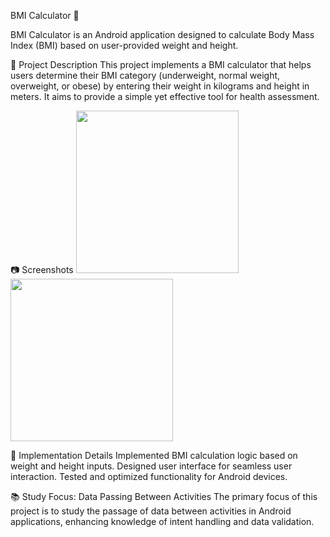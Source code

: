 BMI Calculator 🌟

BMI Calculator is an Android application designed to calculate Body Mass Index (BMI) based on user-provided weight and height.

📝 Project Description
This project implements a BMI calculator that helps users determine their BMI category (underweight, normal weight, overweight, or obese) by entering their weight in kilograms and height in meters. It aims to provide a simple yet effective tool for health assessment.

📷 Screenshots
<img src="https://github.com/leoschwedler/BMI-CALCULATOR-2.0/assets/77402907/899d17d5-17b4-4817-b324-cc14c322824b" width="260"/>
<img src="https://github.com/leoschwedler/BMI-CALCULATOR-2.0/assets/77402907/211b3a3a-820f-4a24-8c6a-28466292baa7" width="260"/>

🚀 Implementation Details
Implemented BMI calculation logic based on weight and height inputs.
Designed user interface for seamless user interaction.
Tested and optimized functionality for Android devices.

📚 Study Focus: Data Passing Between Activities
The primary focus of this project is to study the passage of data between activities in Android applications, enhancing knowledge of intent handling and data validation.
